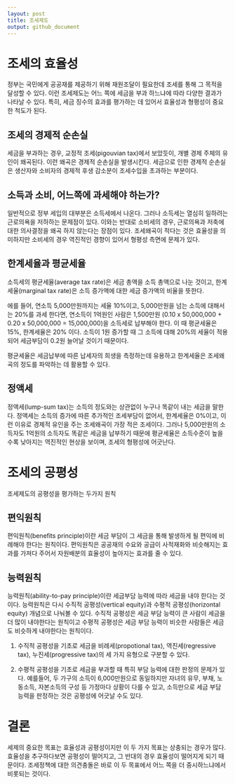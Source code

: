 ```yaml
---
layout: post
title: 조세제도
output: github_document
---
```


# 조세의 효율성

정부는 국민에게 공공재를 제공하기 위해 재원조달이 필요한데 조세를 통해 그 목적을 달성할 수 있다. 이런 조세제도는 어느 쪽에 세금을 부과 하느냐에 따라 다양한 결과가 나타날 수 있다. 특히, 세금 징수의 효과를 평가하는 데 있어서 효율성과 형평성이 중요한 척도가 된다.

## 조세의 경제적 순손실

세금을 부과하는 경우, 교정적 조세(pigouvian tax)에서 보았듯이, 개별 경제 주체의 유인이 왜곡된다. 이런 왜곡은 경제적 순손실을 발생시킨다. 세금으로 인한 경제적 순손실은 생산자와 소비자의 경제적 후생 감소분이 조세수입을 초과하는 부분이다.

## 소득과 소비, 어느쪽에 과세해야 하는가?

일반적으로 정부 세입의 대부분은 소득세에서 나온다. 그러나 소득세는 열심히 일하려는 근로의욕을 저하하는 문제점이 있다. 이와는 반대로 소비세의 경우, 근로의욕과 저축에 대한 의사결정을 왜곡 하지 않는다는 장점이 있다. 조세왜곡이 적다는 것은 효율성을 의미하지만 소비세의 경우 역진적인 경향이 있어서 형평성 측면에 문제가 있다.

## 한계세율과 평균세율

소득세의 평균세율(average tax rate)은 세금 총액을 소득 총액으로 나눈 것이고, 한계세율(marginal tax rate)은 소득 증가액에 대한 세금 증가액의 비율을 뜻한다.

에를 들어, 연소득 5,000만원까지는 세율 10%이고, 5,000만원을 넘는 소득에 대해서는 20%를 과세 한다면, 연소득이 1억원인 사람은 1,500만원 (0.10 x 50,000,000 + 0.20 x 50,000,000 = 15,000,000)을 소득세로 납부해야 한다. 이 때 평균세율은 15%, 한계세율은 20% 이다. 소득이 1원 증가할 때 그 소득에 대해 20%의 세율이 적용되어 세금부담이 0.2원 늘어날 것이기 때문이다.

평균세율은 세금납부에 따른 납세자의 희생을 측정하는데 유용하고 한계세율은 조세왜곡의 정도를 파악하는 데 활용할 수 있다.

## 정액세

정액세(lump-sum tax)는 소득의 정도와는 상관없이 누구나 똑같이 내는 세금을 말한다. 정액세는 소득의 증가에 따른 추가적인 조세부담이 없어서, 한계세율은 0%이고, 이런 이유로 경제적 유인을 주는 조세왜곡이 가장 적은 조세이다. 그러나 5,000만원의 소득자도 1억원의 소득자도 똑같은 세금을 납부하기 때문에 평균세율은 소득수준이 높을 수록 낮아지는 역진적인 현상을 보이며, 조세의 형평성에 어긋난다.

# 조세의 공평성

조세제도의 공평성을 평가하는 두가지 원칙

## 편익원칙

편익원칙(benefits principle)이란 세금 부담이 그 세금을 통해 발생하게 될 편익에 비례해야 한다는 원칙이다. 편익원칙은 공공재의 수요와 공급이 사적재화와 비슷해지는 효과를 가져다 주어서 자원배분의 효율성이 높아지는 효과를 줄 수 있다.

## 능력원칙

능력원칙(ability-to-pay principle)이란 세금부담 능력에 따라 세금을 내야 한다는 것이다. 능력원칙은 다시 수직적 공평성(vertical equity)과 수평적 공평성(horizontal equity) 개념으로 나눠볼 수 있다. 수직적 공평성은 세금 부담 능력이 큰 사람이 세금을 더 많이 내야한다는 원칙이고 수평적 공평성은 세금 부담 능력이 비슷한 사람들은 세금도 비슷하게 내야한다는 원칙이다.

1. 수직적 공평성을 기초로 세금을 비례세(propotional tax), 역진세(regressive tax), 누진세(progressive tax)의 세 가지 유형으로 구분할 수 있다.

2. 수평적 공평성을 기초로 세금을 부과할 때 특히 부담 능력에 대한 판정의 문제가 있다. 예를들어, 두 가구의 소득이 6,000만원으로 동일하지만 자녀의 유무, 부채, 노동소득, 자본소득의 구성 등 가정마다 상황이 다를 수 있고, 소득만으로 세금 부담 능력을 판정하는 것은 공평성에 어긋날 수도 있다.

# 결론

세제의 중요한 목표는 효율성과 공평성이지만 이 두 가지 목표는 상충되는 경우가 많다. 효율성을 추구하다보면 공평성이 떨어지고, 그 반대의 경우 효율성이 떨어지게 되기 때문이다. 조세정책에 대한 의견충돌은 바로 이 두 목표에서 어느 쪽을 더 중시하느냐에서 비롯되는 것이다.
